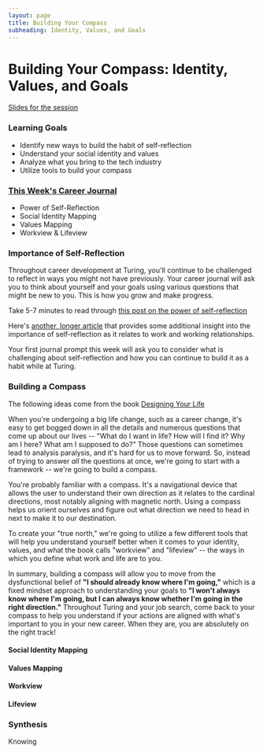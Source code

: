 ```yaml
---
layout: page
title: Building Your Compass
subheading: Identity, Values, and Goals
---
```


# Building Your Compass: Identity, Values, and Goals

[Slides for the session](https://docs.google.com/presentation/d/1VaCY9QmqUSMXJ90lfx0wKM85ZUIXS3UiErFuQU_dwAg/edit?usp=sharing)

### Learning Goals
* Identify new ways to build the habit of self-reflection
* Understand your social identity and values
* Analyze what you bring to the tech industry
* Utilize tools to build your compass

### [This Week's Career Journal](https://github.com/turingschool/career-development-curriculum-site/blob/master/module_one/mod1_career_journal_prompts.md#week-2)
* Power of Self-Reflection
* Social Identity Mapping
* Values Mapping
* Workview & Lifeview

### Importance of Self-Reflection
Throughout career development at Turing, you'll continue to be challenged to reflect in ways you might not have previously. Your career journal will ask you to think about yourself and your goals using various questions that might be new to you. This is how you grow and make progress.

Take 5-7 minutes to read through [this post on the power of self-reflection](https://medium.com/publishous/the-power-of-self-reflection-c1a654ea03a)

Here's [another, longer article](https://www.smashingmagazine.com/2018/01/importance-self-reflection-part-2/) that provides some additional insight into the importance of self-reflection as it relates to work and working relationships. 

Your first journal prompt this week will ask you to consider what is challenging about self-reflection and how you can continue to build it as a habit while at Turing.

### Building a Compass
The following ideas come from the book [Designing Your Life](https://bookshop.org/books/designing-your-life-how-to-build-a-well-lived-joyful-life/9781101875322)

When you're undergoing a big life change, such as a career change, it's easy to get bogged down in all the details and numerous questions that come up about our lives -- "What do I want in life? How will I find it? Why am I here? What am I supposed to do?" Those questions can sometimes lead to analysis paralysis, and it's hard for us to move forward. So, instead of trying to answer *all* the questions at once, we're going to start with a framework -- we're going to build a compass.

You're probably familiar with a compass. It's a navigational device that allows the user to understand their own direction as it relates to the cardinal directions, most notably aligning with magnetic north. Using a compass helps us orient ourselves and figure out what direction we need to head in next to make it to our destination. 

To create your "true north," we're going to utilize a few different tools that will help you understand yourself better when it comes to your identity, values, and what the book calls "workview" and "lifeview" -- the ways in which you define what work and life are to you. 

In summary, building a compass will allow you to move from the dysfunctional belief of **"I should already know where I'm going,"** which is a fixed mindset approach to understanding your goals to **"I won't always know where I'm going, but I can always know whether I'm going in the right direction."** Throughout Turing and your job search, come back to your compass to help you understand if your actions are aligned with what's important to you in your new career. When they are, you are absolutely on the right track!

#### Social Identity Mapping

#### Values Mapping

#### Workview

#### Lifeview

### Synthesis
Knowing 





